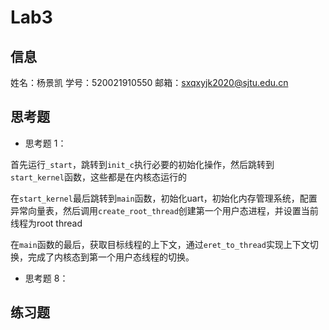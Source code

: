 # Lab3

## 信息

姓名：杨景凯
学号：520021910550
邮箱：sxqxyjk2020@sjtu.edu.cn

## 思考题

- 思考题 1：

首先运行`_start`，跳转到`init_c`执行必要的初始化操作，然后跳转到`start_kernel`函数，这些都是在内核态运行的

在`start_kernel`最后跳转到`main`函数，初始化uart，初始化内存管理系统，配置异常向量表，然后调用`create_root_thread`创建第一个用户态进程，并设置当前线程为root thread

在`main`函数的最后，获取目标线程的上下文，通过`eret_to_thread`实现上下文切换，完成了内核态到第一个用户态线程的切换。

- 思考题 8：


## 练习题